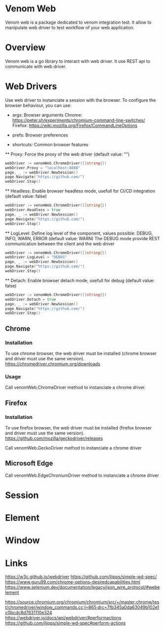 # Venom Web
Venom web is a package dedicated to venom integration test.
It allow to manipulate web driver to test workflow of your web application.

# Overview
Venom web is a go library to interact with web driver.
It use REST api to communicate with web driver.

# Web Drivers
Use web driver to instanciate a session with the browser.
To configure the browser behaviour, you can use:
* args: Browser arguments
Chrome: https://peter.sh/experiments/chromium-command-line-switches/
Firefox: https://wiki.mozilla.org/Firefox/CommandLineOptions

* prefs: Browser preferences
* shortcuts: Common browser features

** Proxy: Force the proxy of the web driver (default value: "")
```go
webDriver := venomWeb.ChromeDriver([]string{})
webDriver.Proxy = "localhost:8888"
page, _ := webDriver.NewSession()
page.Navigate("https://github.com/")
webDriver.Stop()
```

** Headless: Enable browser headless mode, usefull for CI/CD integration (default value: false)
```go
webDriver := venomWeb.ChromeDriver([]string{})
webDriver.Headless = true
page, _ := webDriver.NewSession()
page.Navigate("https://github.com/")
webDriver.Stop()
```

** LogLevel: Define log level of the component, values possible: DEBUG, INFO, WARN, ERROR (default value: WARN)
The DEBUG mode provide REST communication between the client and the web driver
```go
webDriver := venomWeb.ChromeDriver([]string{})
webDriver.LogLevel = "DEBUG"
page, _ := webDriver.NewSession()
page.Navigate("https://github.com/")
webDriver.Stop()
```

** Detach: Enable browser detach mode, usefull for debug (default value: false)
```go
webDriver := venomWeb.ChromeDriver([]string{})
webDriver.Detach = true
page, _ := webDriver.NewSession()
page.Navigate("https://github.com/")
webDriver.Stop()
```

## Chrome

### Installation
To use chrome browser, the web driver must be installed (chrome browser and driver must use the same version).
https://chromedriver.chromium.org/downloads

### Usage
Call venomWeb.ChromeDriver method to instanciate a chrome driver.

## Firefox

### Installation
To use firefox browser, the web driver must be installed (firefox browser and driver must use the same version).
https://github.com/mozilla/geckodriver/releases

Call venomWeb.GeckoDriver method to instanciate a chrome driver

## Microsoft Edge
Call venomWeb.EdgeChroniumDriver method to instanciate a chrome driver


# Session

# Element

# Window

# Links

https://w3c.github.io/webdriver
https://github.com/jlipps/simple-wd-spec/ 
https://www.guru99.com/chrome-options-desiredcapabilities.html
https://www.selenium.dev/documentation/legacy/json_wire_protocol/#webelement

https://source.chromium.org/chromium/chromium/src/+/master:chrome/test/chromedriver/window_commands.cc;l=865;drc=7fb345a0da63049b102e1c0bcdc8d7831110e324
https://webdriver.io/docs/api/webdriver/#performactions
https://github.com/jlipps/simple-wd-spec#perform-actions
